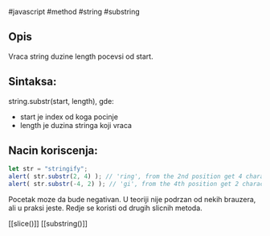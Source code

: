 #javascript #method #string #substring 
## Opis
Vraca string duzine length pocevsi od start.

## Sintaksa:
string.substr(start, length), gde:
- start je index od koga pocinje
- length je duzina stringa koji vraca

## Nacin koriscenja:
```js
let str = "stringify";
alert( str.substr(2, 4) ); // 'ring', from the 2nd position get 4 characters
alert( str.substr(-4, 2) ); // 'gi', from the 4th position get 2 characters
```

Pocetak moze da bude negativan. U teoriji nije podrzan od nekih brauzera, ali u praksi jeste. Redje se koristi od drugih slicnih metoda.

[[slice()]]
[[substring()]]